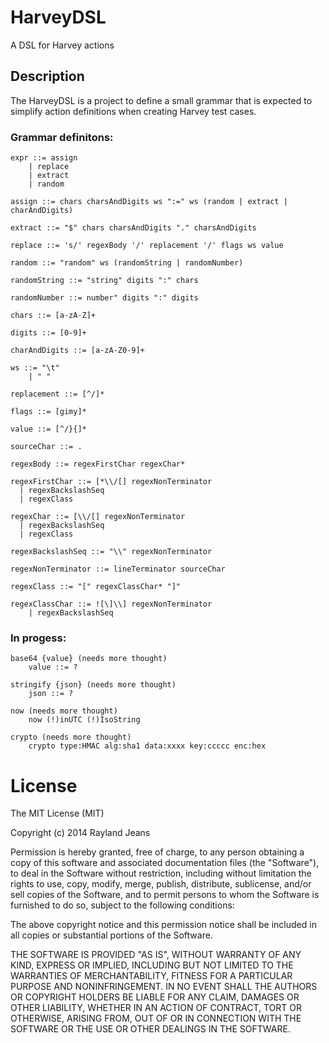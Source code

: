 HarveyDSL
=========

A DSL for Harvey actions

## Description

The HarveyDSL is a project to define a small grammar that is
expected to simplify action definitions when creating Harvey
test cases.

### Grammar definitons:

	expr ::= assign 
		| replace 
		| extract 
		| random

	assign ::= chars charsAndDigits ws ":=" ws (random | extract | charAndDigits)

	extract ::= "$" chars charsAndDigits "." charsAndDigits

	replace ::= 's/' regexBody '/' replacement '/' flags ws value

	random ::= "random" ws (randomString | randomNumber)

	randomString ::= "string" digits ":" chars
	
	randomNumber ::= number" digits ":" digits

	chars ::= [a-zA-Z]+

	digits ::= [0-9]+

	charAndDigits ::= [a-zA-Z0-9]+

	ws ::= "\t" 
		| " "

	replacement ::= [^/]* 

	flags ::= [gimy]*  

	value ::= [^/}{]*

	sourceChar ::= .
	
	regexBody ::= regexFirstChar regexChar*

	regexFirstChar ::= [*\\/[] regexNonTerminator
	  | regexBackslashSeq
	  | regexClass

	regexChar ::= [\\/[] regexNonTerminator
	  | regexBackslashSeq
	  | regexClass

	regexBackslashSeq ::= "\\" regexNonTerminator

	regexNonTerminator ::= lineTerminator sourceChar

	regexClass ::= "[" regexClassChar* "]"

	regexClassChar ::= ![\]\\] regexNonTerminator 
		| regexBackslashSeq



### In progess:

    base64 {value} (needs more thought)
        value ::= ?

    stringify {json} (needs more thought)
        json ::= ?

    now (needs more thought)
        now (!)inUTC (!)IsoString

    crypto (needs more thought)
        crypto type:HMAC alg:sha1 data:xxxx key:ccccc enc:hex


License
=======
The MIT License (MIT)

Copyright (c) 2014 Rayland Jeans

Permission is hereby granted, free of charge, to any person obtaining a copy
of this software and associated documentation files (the "Software"), to deal
in the Software without restriction, including without limitation the rights
to use, copy, modify, merge, publish, distribute, sublicense, and/or sell
copies of the Software, and to permit persons to whom the Software is
furnished to do so, subject to the following conditions:

The above copyright notice and this permission notice shall be included in all
copies or substantial portions of the Software.

THE SOFTWARE IS PROVIDED "AS IS", WITHOUT WARRANTY OF ANY KIND, EXPRESS OR
IMPLIED, INCLUDING BUT NOT LIMITED TO THE WARRANTIES OF MERCHANTABILITY,
FITNESS FOR A PARTICULAR PURPOSE AND NONINFRINGEMENT. IN NO EVENT SHALL THE
AUTHORS OR COPYRIGHT HOLDERS BE LIABLE FOR ANY CLAIM, DAMAGES OR OTHER
LIABILITY, WHETHER IN AN ACTION OF CONTRACT, TORT OR OTHERWISE, ARISING FROM,
OUT OF OR IN CONNECTION WITH THE SOFTWARE OR THE USE OR OTHER DEALINGS IN THE
SOFTWARE.

